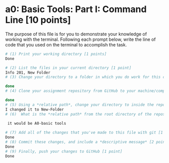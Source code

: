 # a0: Basic Tools: Part I: Command Line [10 points]

The purpose of this file is for you to demonstrate your knowledge of working with the terminal. Following each prompt below, write the line of code that you used on the terminal to accomplish the task.

```bash
# (1) Print your working directory [1 points]
Done

# (2) List the files in your current directory [1 point]
Info 201, New Folder
# (3) Change your directory to a folder in which you do work for this class (if you haven't created such a folder, please do so now — perhaps titled "INFO201") [1 point]

done
# (4) Clone your assignment repository from GitHub to your machine/computer [1 point]

done
# (5) Using a *relative path*, change your directory to inside the repository you just cloned [1 point]
I changed it to New-Folder
# (6)  What is the *relative path* from the root directory of the repository to the image file "covid-example-2.png"? [1 points]

 it would be A0-basic tools
 
# (7) Add all of the changes that you've made to this file with git [1 point]
Done
# (8) Commit these changes, and include a *descriptive message* [2 points]
Done
# (9) Finally, push your changes to GitHub [1 point]
Done

```
